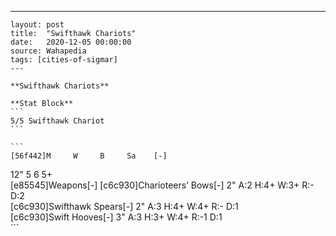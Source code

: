 ---
    layout: post
    title:  "Swifthawk Chariots"
    date:   2020-12-05 00:00:00
    source: Wahapedia
    tags: [cities-of-sigmar]
    ---
    
    **Swifthawk Chariots**
    
    **Stat Block**
    ```
    5/5 Swifthawk Chariot
    ```
    
    ```
    [56f442]M     W     B     Sa    [-]
12"   5     6     5+    
[e85545]Weapons[-]
[c6c930]Charioteers’ Bows[-]
2"     A:2    H:4+   W:3+   R:-    D:2   
[c6c930]Swifthawk Spears[-]
2"     A:3    H:4+   W:4+   R:-    D:1   
[c6c930]Swift Hooves[-]
3"     A:3    H:3+   W:4+   R:-1   D:1   
    ```
    
    
    